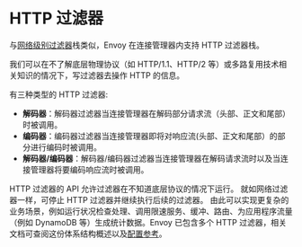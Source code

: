 # HTTP 过滤器

与[网络级别过滤器](network_filters.md#arch-overview-network-filters)栈类似，Envoy 在连接管理器内支持 HTTP 过滤器栈。

我们可以在不了解底层物理协议（如 HTTP/1.1、HTTP/2 等）或多路复用技术相关知识的情况下，写过滤器去操作 HTTP 的信息。

有三种类型的 HTTP 过滤器:

- **解码器**：解码器过滤器当连接管理器在解码部分请求流（头部、正文和尾部）时被调用。
- **编码器**：编码器过滤器当连接管理器即将对响应流(头部、正文和尾部）的部分进行编码时被调用。
- **解码器/编码器**：解码器/编码器过滤器当连接管理器在解码请求流时以及当连接管理器将要编码响应流时被调用。

HTTP 过滤器的 API 允许过滤器在不知道底层协议的情况下运行。 就如网络过滤器一样，可停止 HTTP 过滤器并继续执行后续的过滤器。 由此可以实现更复杂的业务场景，例如运行状况检查处理、调用限速服务、缓冲、路由、为应用程序流量（例如 DynamoDB 等）生成统计数据。Envoy 已包含多个 HTTP 过滤器，相关文档可查阅这份体系结构概述以及[配置参考](../../configuration/http_filters/http_filters.md#config-http-filters)。